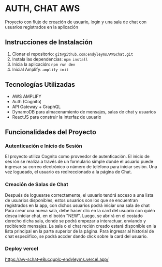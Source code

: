 # AUTH, CHAT AWS
Proyecto con flujo de creación de usuario, login y una sala de chat con usuarios registrados en la aplicación

## Instrucciones de Instalación
1. Clonar el repositorio: `git@github.com:endyleyms/AWSchat.git`
2. Instala las dependencias: `npm install`
3. Inicia la aplicación: `npm run dev`
3. Inicial Amplify: `amplify init`


## Tecnologías Utilizadas
- AWS AMPLIFY
- Auth (Cognito)
- API Gateway + GraphQL
- DynamoDB para almacenamiento de mensajes, salas de chat y usuarios
- ReactJS para construir la interfaz de usuario

## Funcionalidades del Proyecto
### Autenticación e Inicio de Sesión
El proyecto utiliza Cognito como proveedor de autenticación. El inicio de ses
ión se realiza a través de un formulario simple donde el usuario puede ingresar
su correo electrónico o número de teléfono para iniciar sesión.
Una vez logueado, el usuario es redireccionado a la página
de Chat.
### Creación de Salas de Chat
Después de loguearse correctamente, el usuario tendrá acceso a una lista de usuarios disponibles, estos usuarios son los que se encuentran registrados en la app, con dichos usuarios podrá iniciar una sala de chat
Para crear una nueva sala, debe hacer clic en la card del usuario con quién desea iniciar chat, en
el botón "NEW". Luego, se abrirá en el costado derecho dicha sala, donde se podrá empezar a interactuar, enviando y recibiendo mensajes. La sala o el chat recién creado estará disponible en la lista principal en la parte superior de la página.
Para ingresar al historial de chat especiífico, se podrá accder dando click sobre la card del usuario.

### Deploy vercel
https://aw-schat-e8ucquplc-endyleyms.vercel.app/
